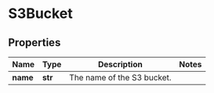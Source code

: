 # S3Bucket

## Properties
| Name | Type | Description | Notes |
| ------------ | ------------- | ------------- | ------------- |
| **name** | **str** | The name of the S3 bucket. |  |


